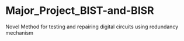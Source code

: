 # Major_Project_BIST-and-BISR
Novel Method for testing and repairing digital circuits using redundancy mechanism 
